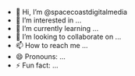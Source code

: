 - 👋 Hi, I’m @spacecoastdigitalmedia
- 👀 I’m interested in ...
- 🌱 I’m currently learning ...
- 💞️ I’m looking to collaborate on ...
- 📫 How to reach me ...
- 😄 Pronouns: ...
- ⚡ Fun fact: ...

<!---
spacecoastdigitalmedia/spacecoastdigitalmedia is a ✨ special ✨ repository because its `README.md` (this file) appears on your GitHub profile.
You can click the Preview link to take a look at your changes.
--->

